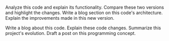 Analyze this code and explain its functionality.
Compare these two versions and highlight the changes.
Write a blog section on this code's architecture.
Explain the improvements made in this new version.

Write a blog about this code.
Explain these code changes.
Summarize this project's evolution.
Draft a post on this programming concept.